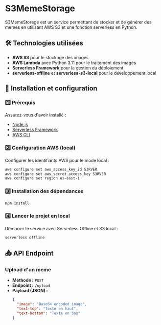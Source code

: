 # S3MemeStorage

S3MemeStorage est un service permettant de stocker et de générer des memes en utilisant AWS S3 et une fonction serverless en Python.

## 🛠️ Technologies utilisées

- **AWS S3** pour le stockage des images
- **AWS Lambda** avec Python 3.11 pour le traitement des images
- **Serverless Framework** pour la gestion du déploiement
- **serverless-offline** et **serverless-s3-local** pour le développement local

## 🚀 Installation et configuration

### 1️⃣ Prérequis

Assurez-vous d'avoir installé :
- [Node.js](https://nodejs.org/)
- [Serverless Framework](https://www.serverless.com/)
- [AWS CLI](https://aws.amazon.com/cli/)

### 2️⃣ Configuration AWS (local)

Configurer les identifiants AWS pour le mode local :
```sh
aws configure set aws_access_key_id S3RVER
aws configure set aws_secret_access_key S3RVER
aws configure set region us-east-1
```

### 3️⃣ Installation des dépendances

```sh
npm install
```

### 4️⃣ Lancer le projet en local

Démarrer le service avec Serverless Offline et S3 local :
```sh
serverless offline 
```

## 📤 API Endpoint

### **Upload d'un meme**
- **Méthode :** `POST`
- **Endpoint :** `/upload`
- **Payload (JSON) :**
  ```json
  {
    "image": "Base64 encoded image",
    "text-top": "Texte en haut",
    "text-bottom": "Texte en bas"
  }
  ```

